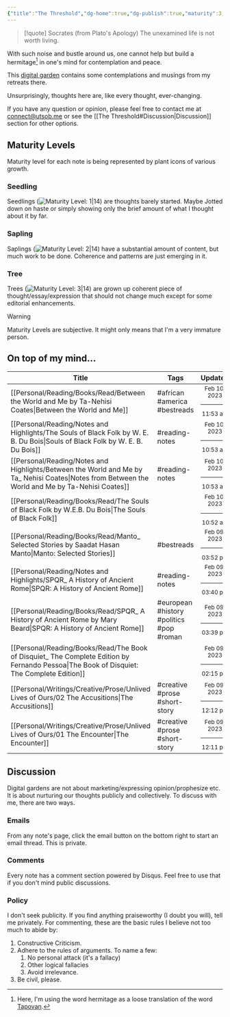 ```yaml
---
{"title":"The Threshold","dg-home":true,"dg-publish":true,"maturity":3,"created":"2023-01-02T21:30:15+06:00","updated":"2023-02-09T13:02:17+06:00","dg-metatags":{"description":"Utsob's Digital Garden","og:description":"Utsob's Digital Garden"},"permalink":"/the-threshold/","metatags":{"description":"Utsob's Digital Garden","og:description":"Utsob's Digital Garden"},"tags":["gardenEntry"],"dgPassFrontmatter":true}
---
```


> [!quote] Socrates (from Plato's Apology)
> The unexamined life is not worth living.

With such noise and bustle around us, one cannot help but build a hermitage[^1] in one's mind for contemplation and peace.

This [digital garden](https://cagrimmett.com/notes/2020/11/08/what-are-digital-gardens/) contains some contemplations and musings from my retreats there.

Unsurprisingly, thoughts here are, like every thought, ever-changing.

If you have any question or opinion, please feel free to contact me at [connect@utsob.me](mailto:connect@utsob.me) or see the [[The Threshold#Discussion\|Discussion]] section for other options.

## Maturity Levels
Maturity level for each note is being represented by plant icons of various growth.

### Seedling
Seedlings (![Maturity Level: 1|14](https://hermitage.utsob.me/img/tree-1.svg)) are thoughts barely started. Maybe Jotted down on haste or simply showing only the brief amount of what I thought about it by far.

### Sapling
Saplings (![Maturity Level: 2|14](https://hermitage.utsob.me/img/tree-2.svg)) have a substantial amount of content, but much work to be done. Coherence and patterns are just emerging in it.

### Tree
Trees (![Maturity Level: 3|14](https://hermitage.utsob.me/img/tree-3.svg)) are grown up coherent piece of thought/essay/expression that should not change much except for some editorial enhancements.

> [!Warning] 
> Maturity Levels are subjective. It might only means that I'm a very immature person.


## On top of my mind…
| Title                                                                                                                                               | Tags                                     | Updated                                                   | Created                                                    |
| --------------------------------------------------------------------------------------------------------------------------------------------------- | ---------------------------------------- | --------------------------------------------------------- | ---------------------------------------------------------- |
| [[Personal/Reading/Books/Read/Between the World and Me by Ta-Nehisi Coates\|Between the World and Me]]                                           | #african #america #bestreads             | <center><small>Feb 10, 2023<hr/>11:53 am</small></center> | <center><small>Aug 03, 2019<hr/>12:00 am</small></center>  |
| [[Personal/Reading/Notes and Highlights/The Souls of Black Folk by W. E. B. Du Bois\|Souls of Black Folk by W. E. B. Du Bois]]                   | #reading-notes                           | <center><small>Feb 10, 2023<hr/>10:53 am</small></center> | <center><small>Jul 06, 2019<hr/>12:00 am</small></center>  |
| [[Personal/Reading/Notes and Highlights/Between the World and Me by Ta_ Nehisi Coates\|Notes from Between the World and Me by Ta-Nehisi Coates]] | #reading-notes                           | <center><small>Feb 10, 2023<hr/>10:53 am</small></center> | <center><small>Aug 10, 2019<hr/>12:00 am</small></center>  |
| [[Personal/Reading/Books/Read/The Souls of Black Folk by W.E.B. Du Bois\|The Souls of Black Folk]]                                               |                                          | <center><small>Feb 10, 2023<hr/>10:52 am</small></center> | <center><small>Apr 20, 2019<hr/>12:00 am</small></center>  |
| [[Personal/Reading/Books/Read/Manto_ Selected Stories by Saadat Hasan Manto\|Manto: Selected Stories]]                                           | #bestreads                               | <center><small>Feb 09, 2023<hr/>03:52 pm</small></center> | <center><small>Dec 18, 2018<hr/>12:00 am</small></center>  |
| [[Personal/Reading/Notes and Highlights/SPQR_ A History of Ancient Rome\|SPQR: A History of Ancient Rome]]                                       | #reading-notes                           | <center><small>Feb 09, 2023<hr/>03:40 pm</small></center> | <center><small>Feb 09, 2023<hr/>03:35 pm</small></center>  |
| [[Personal/Reading/Books/Read/SPQR_ A History of Ancient Rome by Mary Beard\|SPQR: A History of Ancient Rome]]                                   | #european #history #politics #pop #roman | <center><small>Feb 09, 2023<hr/>03:39 pm</small></center> | <center><small>May 27, 2020<hr/>12:00 am</small></center>  |
| [[Personal/Reading/Books/Read/The Book of Disquiet_ The Complete Edition by Fernando Pessoa\|The Book of Disquiet: The Complete Edition]]        |                                          | <center><small>Feb 09, 2023<hr/>02:15 pm</small></center> | <center><small>Mar 04, 2020<hr/>12:00 am</small></center>  |
| [[Personal/Writings/Creative/Prose/Unlived Lives of Ours/02 The Accusitions\|The Accusitions]]                                                   | #creative #prose #short-story            | <center><small>Feb 09, 2023<hr/>12:12 pm</small></center> | <center><small>Sept 25, 2021<hr/>06:45 pm</small></center> |
| [[Personal/Writings/Creative/Prose/Unlived Lives of Ours/01 The Encounter\|The Encounter]]                                                       | #creative #prose #short-story            | <center><small>Feb 09, 2023<hr/>12:11 pm</small></center> | <center><small>Sept 25, 2021<hr/>06:45 pm</small></center> |

## Discussion
Digital gardens are not about marketing/expressing opinion/prophesize etc. It is about nurturing our thoughts publicly and collectively. To discuss with me, there are two ways.

### Emails
From any note's page, click the email button on the bottom right to start an email thread. This is private.

### Comments
Every note has a comment section powered by Disqus. Feel free to use that if you don't mind public discussions.

### Policy
I don't seek publicity. If you find anything praiseworthy (I doubt you will), tell me privately. For commenting, these are the basic rules I believe not too much to abide by:
1. Constructive Criticism.
2. Adhere to the rules of arguments. To name a few:
    1. No personal attack (it's a fallacy)
    2. Other logical fallacies
    3. Avoid irrelevance.
3. Be civil, please.

[^1]: Here, I'm using the word hermitage as a loose translation of the word [Tapovan](https://en.wikipedia.org/wiki/Tapovan).